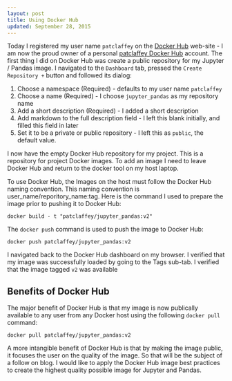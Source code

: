 ```yaml
---
layout: post
title: Using Docker Hub 
updated: September 28, 2015
---
```

Today I registered my user name `patclaffey` on the [Docker Hub](https://hub.docker.com/) web-site - I am now the proud owner of a personal [patclaffey Docker Hub](https://hub.docker.com/u/patclaffey/) account. 
The first thing I did on Docker Hub was create a public repository for my Jupyter / Pandas image.  I navigated to the `Dashboard` tab, pressed the `Create Repository +` button and followed its dialog:

1. Choose a namespace (Required)  -  defaults to my user name `patclaffey`
2. Choose a name (Required)  - I choose `jupyter_pandas` as my repository name
3. Add a short description (Required) - I added a short description
4. Add markdown to the full description field  - I left this blank initially, and filled this field in later
5. Set it to be a private or public repository  - I left this as `public`, the default value.

I now have the empty Docker Hub repository for my project. This is a repository for project Docker images. 
To add an image I need to leave Docker Hub and return to the docker tool on my host laptop.  

To use Docker Hub, the Images on the host must follow the Docker Hub naming convention.
This naming convention is user\_name/reporitory\_name:tag.  Here is the command I used to prepare the image prior to pushing it to Docker Hub:

```
docker build - t "patclaffey/jupyter_pandas:v2" 
```

The `docker push` command is used to push the image to Docker Hub:

```
docker push patclaffey/jupyter_pandas:v2
```

I navigated back to the Docker Hub dashboard on my browser.
I verified that my image was successfully loaded by going to the Tags sub-tab.
I verified that the image tagged `v2` was available 

## Benefits of Docker Hub
The major benefit of Docker Hub is that my image is now publically available to any user from any Docker host using the following `docker pull` command:

```
docker pull patclaffey/jupyter_pandas:v2
```

A more intangible benefit of Docker Hub is that by making the image public, it focuses the user on the quality of the image.  So that will be the subject of a follow on blog.  I would like to apply the Docker Hub image best practices to create the highest quality possible image for Jupyter and Pandas.

